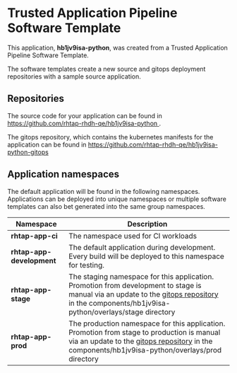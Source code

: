 # Trusted Application Pipeline Software Template

This application, **hb1jv9isa-python**, was created from a Trusted Application Pipeline Software Template.

The software templates create a new source and gitops deployment repositories with a sample source application. 

## Repositories

The source code for your application can be found in [https://github.com/rhtap-rhdh-qe/hb1jv9isa-python ](https://github.com/rhtap-rhdh-qe/hb1jv9isa-python ).
 
The gitops repository, which contains the kubernetes manifests for the application can be found in 
[https://github.com/rhtap-rhdh-qe/hb1jv9isa-python-gitops ](https://github.com/rhtap-rhdh-qe/hb1jv9isa-python-gitops ) 

## Application namespaces 

The default application will be found in the following namespaces. Applications can be deployed into unique namespaces or multiple software templates can also bet generated into the same group namespaces.  

|  Namespace   |  Description   |  
| -------- | -------- |
| **rhtap-app-ci** | The namespace used for CI workloads |
| **rhtap-app-development** | The default application during development. Every build will be deployed to this namespace for testing. |
| **rhtap-app-stage** | The staging namespace for this application. Promotion from development to stage is manual via an update to the [gitops repository](https://github.com/rhtap-rhdh-qe/hb1jv9isa-python-gitops ) in the components/hb1jv9isa-python/overlays/stage directory |
| **rhtap-app-prod** | The production namespace for this application. Promotion from stage to production is manual via an update to the [gitops repository](https://github.com/rhtap-rhdh-qe/hb1jv9isa-python-gitops ) in the components/hb1jv9isa-python/overlays/prod directory |